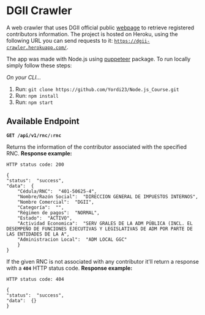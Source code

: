 # DGII Crawler
A web crawler that uses DGII official public [webpage](https://dgii.gov.do/app/WebApps/ConsultasWeb2/ConsultasWeb/consultas/rnc.aspx) to retrieve registered contributors information. The project is hosted on Heroku, using the following URL you can send requests to it: [`https://dgii-crawler.herokuapp.com/`](https://dgii-crawler.herokuapp.com/).

The app was made with Node.js using [puppeteer](https://www.npmjs.com/package/puppeteer) package. To run locally simply follow these steps:

*On your CLI...*
1. Run: `git clone https://github.com/Yordi23/Node.js_Course.git`
2. Run: `npm install`
3. Run: `npm start`

## Available Endpoint
**``GET /api/v1/rnc/:rnc``**

Returns the information of the contributor associated with the specified RNC. **Response example:**

``HTTP status code: 200``

    {
    "status":  "success",
    "data":  {
	    "Cédula/RNC":  "401-50625-4",
	    "Nombre/Razón Social":  "DIRECCION GENERAL DE IMPUESTOS INTERNOS",
	    "Nombre Comercial":  "DGII",
	    "Categoría":  "",
	    "Régimen de pagos":  "NORMAL",
	    "Estado":  "ACTIVO",
	    "Actividad Economica":  "SERV GRALES DE LA ADM PÚBLICA (INCL. EL DESEMPEÑO DE FUNCIONES EJECUTIVAS Y LEGISLATIVAS DE ADM POR PARTE DE LAS ENTIDADES DE LA A",
	    "Administracion Local":  "ADM LOCAL GGC"
    	}
    }

If the given RNC is not associated with any contributor it'll return a response with a **``404``** HTTP status code. **Response example:**

``HTTP status code: 404``

    {
    "status":  "success",
    "data":  {}
    }
